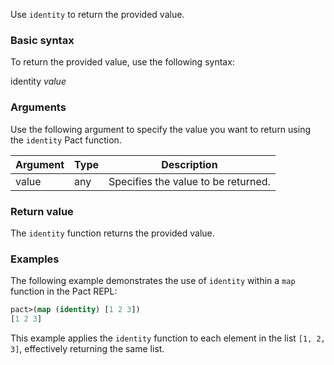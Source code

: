 Use `identity` to return the provided value.

### Basic syntax

To return the provided value, use the following syntax:

identity *value*

### Arguments

Use the following argument to specify the value you want to return using the `identity` Pact function.

| Argument | Type | Description |
| --- | --- | --- |
| value | any | Specifies the value to be returned. |

### Return value

The `identity` function returns the provided value.

### Examples

The following example demonstrates the use of `identity` within a `map` function in the Pact REPL:

```lisp
pact>(map (identity) [1 2 3])
[1 2 3]
```

This example applies the `identity` function to each element in the list `[1, 2, 3]`, effectively returning the same list.
